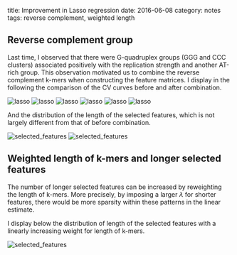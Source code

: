 title: Improvement in Lasso regression
date: 2016-06-08
category: notes
tags: reverse complement, weighted length

## Reverse complement group

Last time, I observed that there were G-quadruplex groups (GGG and CCC clusters) associated positively with the replication strength and another AT-rich group. This observation motivated us to combine the reverse complement k-mers when constructing the feature matrices. I display in the following the comparison of the CV curves before and after combination.

![lasso]({filename}/images/lasso/intercept/logY_concatenate_filter1000/active_set/rc/lasso_10.png)
![lasso]({filename}/images/lasso/intercept/logY_concatenate_filter1000/active_set/rc/lasso_11.png)
![lasso]({filename}/images/lasso/intercept/logY_concatenate_filter1000/active_set/rc/lasso_12.png)
![lasso]({filename}/images/lasso/intercept/logY_concatenate_filter1000/active_set/rc/lasso_13.png)
![lasso]({filename}/images/lasso/intercept/logY_concatenate_filter1000/active_set/rc/lasso_14.png)
![lasso]({filename}/images/lasso/intercept/logY_concatenate_filter1000/active_set/rc/lasso_15.png)

And the distribution of the length of the selected features, which is not largely different from that of before combination.

![selected_features]({filename}/images/selected_features/intercept/logY_concatenate_filter1000/log_entropy/histo_15_rc.png)
![selected_features]({filename}/images/selected_features/intercept/logY_concatenate_filter1000/log_entropy/weight_15_rc.png)

## Weighted length of k-mers and longer selected features

The number of longer selected features can be increased by reweighting the length of k-mers. More precisely, by imposing a larger $\lambda$ for shorter features, there would be more sparsity within these patterns in the linear estimate.

I display below the distribution of length of the selected features with a linearly increasing weight for length of k-mers.

![selected_features]({filename}/images/selected_features/intercept/logY_concatenate_filter1000/log_entropy/histo_15_rc_w.png)
